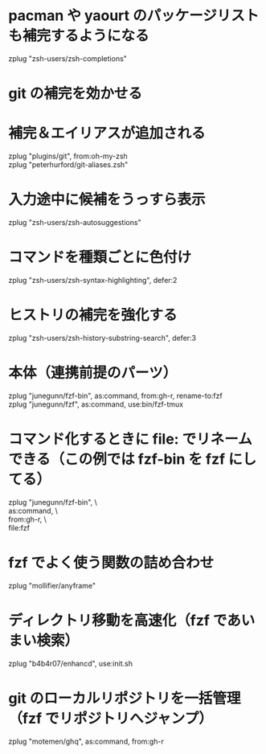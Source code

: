 # pacman や yaourt のパッケージリストも補完するようになる  
zplug "zsh-users/zsh-completions"  

# git の補完を効かせる  
# 補完＆エイリアスが追加される  
zplug "plugins/git",   from:oh-my-zsh  
zplug "peterhurford/git-aliases.zsh"  

# 入力途中に候補をうっすら表示  
zplug "zsh-users/zsh-autosuggestions"  

# コマンドを種類ごとに色付け  
zplug "zsh-users/zsh-syntax-highlighting", defer:2  

# ヒストリの補完を強化する  
zplug "zsh-users/zsh-history-substring-search", defer:3  

# 本体（連携前提のパーツ）  
zplug "junegunn/fzf-bin", as:command, from:gh-r, rename-to:fzf  
zplug "junegunn/fzf", as:command, use:bin/fzf-tmux  
# コマンド化するときに file: でリネームできる（この例では fzf-bin を fzf にしてる）  
zplug "junegunn/fzf-bin", \  
    as:command, \  
    from:gh-r, \  
    file:fzf  

# fzf でよく使う関数の詰め合わせ  
zplug "mollifier/anyframe"  

# ディレクトリ移動を高速化（fzf であいまい検索）  
zplug "b4b4r07/enhancd", use:init.sh  

# git のローカルリポジトリを一括管理（fzf でリポジトリへジャンプ）  
zplug "motemen/ghq", as:command, from:gh-r  


